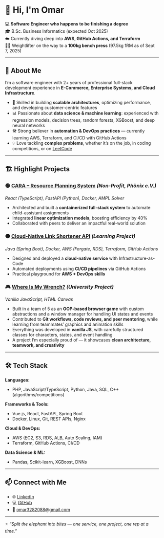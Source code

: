 # 👋 Hi, I'm Omar  

💻 **Software Engineer who happens to be finishing a degree**  
🎓 B.Sc. Business Informatics (expected Oct 2025)  
☁️ Currently diving deep into **AWS, GitHub Actions, and Terraform**  
🏋️‍♂️ Weightlifter on the way to a **100kg bench press** (97.5kg 1RM as of Sept 7, 2025)  


---

## 🚀 About Me  
I’m a software engineer with 2+ years of professional full-stack development experience in **E-Commerce, Enterprise Systems, and Cloud Infrastructure**.  

- 🔧 Skilled in building **scalable architectures**, optimizing performance, and developing customer-centric features  
- 📊 Passionate about **data science & machine learning**: experienced with regression models, decision trees, random forests, XGBoost, and deep neural networks  
- 🛠️ Strong believer in **automation & DevOps practices** — currently learning AWS, Terraform, and CI/CD with GitHub Actions  
- 💡 Love tackling **complex problems**, whether it’s on the job, in coding competitions, or on [LeetCode](https://leetcode.com/u/omarzhadykov/)  

---

## 🏗️ Highlight Projects  

### 🟢 [CARA – Resource Planning System](https://github.com/ozhadykov/cara) *(Non-Profit, Phönix e.V.)*  
*React (TypeScript), FastAPI (Python), Docker, AMPL Solver*  
- Architected and built a **containerized full-stack system** to automate child–assistant assignments  
- Integrated **linear optimization models**, boosting efficiency by 40%  
- Collaborated with peers to deliver an impactful real-world solution  

### 🟠 [Cloud-Native Link Shortener API](https://github.com/ozhadykov/java-spring-link-shortener) *(Learning Project)*  
*Java (Spring Boot), Docker, AWS (Fargate, RDS), Terraform, GitHub Actions*  
- Designed and deployed a **cloud-native service** with Infrastructure-as-Code  
- Automated deployments using **CI/CD pipelines** via GitHub Actions  
- Practical playground for **AWS + DevOps skills**  

### 🎮 [Where Is My Wrench?](https://github.com/ozhadykov/browsergame-v2) *(University Project)*  
*Vanilla JavaScript, HTML Canvas*  
- Built in a team of 5 as an **OOP-based browser game** with custom abstractions and a window manager for handling UI states and events  
- Contributed to **Git workflows, code reviews, and peer mentoring**, while learning from teammates’ graphics and animation skills  
- Everything was developed in **vanilla JS**, with carefully structured classes for characters, states, and event handling  
- A project I’m especially proud of — it showcases **clean architecture, teamwork, and creativity**  

---

## 🛠️ Tech Stack  

**Languages:**  
- PHP, JavaScript/TypeScript, Python, Java, SQL, C++ (algorithms/competitions)  

**Frameworks & Tools:**  
- Vue.js, React, FastAPI, Spring Boot  
- Docker, Linux, Git, REST APIs, Nginx  

**Cloud & DevOps:**  
- AWS (EC2, S3, RDS, ALB, Auto Scaling, IAM)  
- Terraform, GitHub Actions, CI/CD  

**Data Science & ML:**  
- Pandas, Scikit-learn, XGBoost, DNNs  

---

## 📫 Connect with Me  

- 🌐 [LinkedIn](https://www.linkedin.com/in/omar-zhadykov-8b8b57270/)  
- 💻 [GitHub](https://github.com/ozhadykov)  
- 📧 omar3282088@gmail.com  

---

⭐️ *“Split the elephant into bites — one service, one project, one rep at a time.”*  


<!--
**ozhadykov/ozhadykov** is a ✨ _special_ ✨ repository because its `README.md` (this file) appears on your GitHub profile.

Here are some ideas to get you started:

- 🔭 I’m currently working on ...
- 🌱 I’m currently learning ...
- 👯 I’m looking to collaborate on ...
- 🤔 I’m looking for help with ...
- 💬 Ask me about ...
- 📫 How to reach me: ...
- 😄 Pronouns: ...
- ⚡ Fun fact: ...
-->

